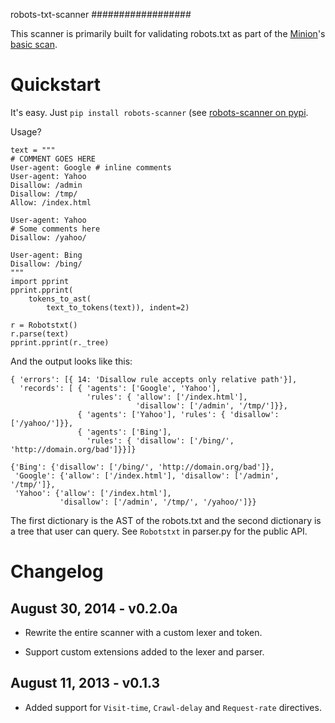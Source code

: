 robots-txt-scanner
##################

This scanner is primarily built for validating robots.txt 
as part of the [Minion](https://github.com/mozilla/minion)'s
[basic scan](https://github.com/mozilla/minion-backend/blob/master/minion/plugins/basic.py).


Quickstart
==========

It's easy. Just ``pip install robots-scanner``  (see 
[robots-scanner on pypi](https://pypi.python.org/pypi/robots-scanner).

Usage?

```
text = """
# COMMENT GOES HERE
User-agent: Google # inline comments
User-agent: Yahoo
Disallow: /admin
Disallow: /tmp/
Allow: /index.html

User-agent: Yahoo
# Some comments here
Disallow: /yahoo/

User-agent: Bing
Disallow: /bing/
"""
import pprint
pprint.pprint(
    tokens_to_ast(
        text_to_tokens(text)), indent=2)

r = Robotstxt()
r.parse(text)
pprint.pprint(r._tree)
```

And the output looks like this:

```
{ 'errors': [{ 14: 'Disallow rule accepts only relative path'}],
  'records': [ { 'agents': ['Google', 'Yahoo'],
                 'rules': { 'allow': ['/index.html'],
                            'disallow': ['/admin', '/tmp/']}},
               { 'agents': ['Yahoo'], 'rules': { 'disallow': ['/yahoo/']}},
               { 'agents': ['Bing'],
                 'rules': { 'disallow': ['/bing/', 'http://domain.org/bad']}}]}

{'Bing': {'disallow': ['/bing/', 'http://domain.org/bad']},
 'Google': {'allow': ['/index.html'], 'disallow': ['/admin', '/tmp/']},
 'Yahoo': {'allow': ['/index.html'],
           'disallow': ['/admin', '/tmp/', '/yahoo/']}}
```

The first dictionary is the AST of the robots.txt and the second
dictionary is a tree that user can query. See ``Robotstxt`` in parser.py
for the public API.

Changelog
=========

August 30, 2014 - v0.2.0a
------------------------

* Rewrite the entire scanner with a custom lexer and token.

* Support custom extensions added to the lexer and parser.

August 11, 2013 - v0.1.3
-------------------------

* Added support for ``Visit-time``, 
  ``Crawl-delay`` and ``Request-rate`` directives.

